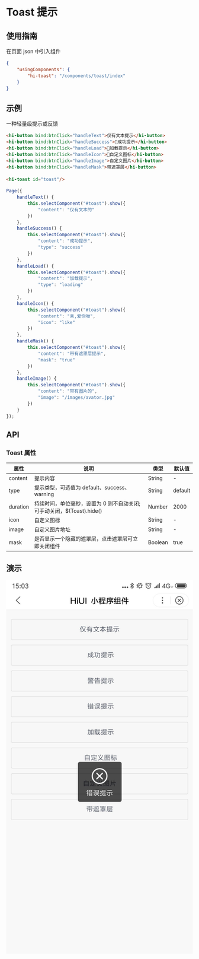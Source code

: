 # Toast 提示 
## 使用指南  
在页面 json 中引入组件   

```json    
{
    "usingComponents": {
        "hi-toast": "/components/toast/index"
    }
} 
```  

## 示例  
一种轻量级提示或反馈

```html   
<hi-button bind:btnClick="handleText">仅有文本提示</hi-button>
<hi-button bind:btnClick="handleSuccess">成功提示</hi-button>
<hi-button bind:btnClick="handleLoad">加载提示</hi-button>
<hi-button bind:btnClick="handleIcon">自定义图标</hi-button>
<hi-button bind:btnClick="handleImage">自定义图片</hi-button>
<hi-button bind:btnClick="handleMask">带遮罩层</hi-button> 

<hi-toast id="toast"/>
``` 

```javascript  
Page({
    handleText() {
        this.selectComponent("#toast").show({
            "content": "仅有文本的"
        })
    },
    handleSuccess() {
        this.selectComponent("#toast").show({
            "content": "成功提示",
            "type": "success"
        })
    },
    handleLoad() {
        this.selectComponent("#toast").show({
            "content": "加载提示",
            "type": "loading"
        })
    },
    handleIcon() {
        this.selectComponent("#toast").show({
            "content": "亲,爱你呦",
            "icon": "like"
        })
    },
    handleMask() {
        this.selectComponent("#toast").show({
            "content": "带有遮罩层提示",
            "mask": "true"
        })
    },
    handleImage() {
        this.selectComponent("#toast").show({
            "content": "带有图片的",
            "image": "/images/avator.jpg"
        })
    }
});
```

## API  
### Toast 属性  
| 属性 | 说明 | 类型 | 默认值 |
| --- | --- | --- | --- |
| content | 提示内容 | String | - |
| type  | 提示类型，可选值为 default、success、warning | String | default |
| duration | 持续时间，单位毫秒，设置为 0 则不自动关闭;可手动关闭，$(Toast).hide()  | Number | 2000 |
| icon | 自定义图标 | String | - |
| image | 自定义图片地址 | String | - |
| mask | 是否显示一个隐藏的遮罩层，点击遮罩层可立即关闭组件 | Boolean | true |

## 演示
![layout](./images/19.png)
